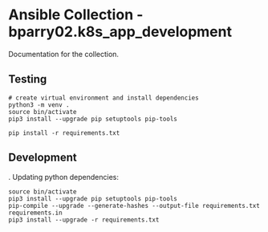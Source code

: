 # Ansible Collection - bparry02.k8s_app_development

Documentation for the collection.

## Testing

```
# create virtual environment and install dependencies
python3 -m venv .
source bin/activate
pip3 install --upgrade pip setuptools pip-tools

pip install -r requirements.txt
```

## Development

. Updating python dependencies:

```
source bin/activate
pip3 install --upgrade pip setuptools pip-tools
pip-compile --upgrade --generate-hashes --output-file requirements.txt requirements.in
pip3 install --upgrade -r requirements.txt
```
